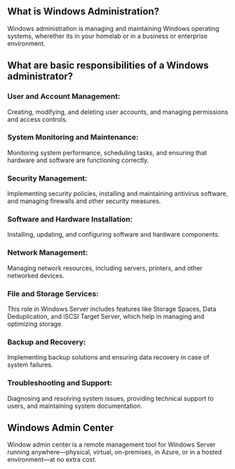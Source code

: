 ## What is Windows Administration?
Windows administration is managing and maintaining Windows operating systems, wherether its in your homelab or in a business or enterprise environment.

## What are basic responsibilities of a Windows administrator?

### User and Account Management: 
Creating, modifying, and deleting user accounts, and managing permissions and access controls.

### System Monitoring and Maintenance: 
Monitoring system performance, scheduling tasks, and ensuring that hardware and software are functioning correctly.

### Security Management: 
Implementing security policies, installing and maintaining antivirus software, and managing firewalls and other security measures.

### Software and Hardware Installation: 
Installing, updating, and configuring software and hardware components.

### Network Management: 
Managing network resources, including servers, printers, and other networked devices.

### File and Storage Services: 
This role in Windows Server includes features like Storage Spaces, Data Deduplication, and iSCSI Target Server, which help in managing and optimizing storage.

### Backup and Recovery: 
Implementing backup solutions and ensuring data recovery in case of system failures.

### Troubleshooting and Support: 
Diagnosing and resolving system issues, providing technical support to users, and maintaining system documentation.

## Windows Admin Center 
Window admin center is a remote management tool for Windows Server running anywhere—physical, virtual, on-premises, in Azure, or in a hosted environment—at no extra cost.
